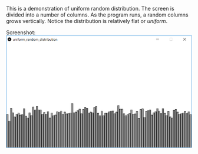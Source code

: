 This is a demonstration of uniform random distribution. The screen is divided into a number of columns. As the program runs, a random columns grows vertically. Notice the distribution is relatively flat or *uniform*.

Screenshot:  
![screenshot](uniform_random_distribution.png)